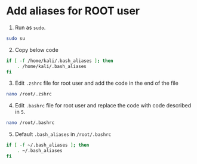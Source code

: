 # Add aliases for ROOT user

1. Run as `sudo`.
```bash
sudo su
```

2. Copy below code 
```bash
if [ -f /home/kali/.bash_aliases ]; then
    . /home/kali/.bash_aliases
fi
```

3. Edit `.zshrc` file for root user and add the code in the end of the file
```bash
nano /root/.zshrc
```

4. Edit `.bashrc` file for root user and replace the code with code described in `5`.
```bash
nano /root/.bashrc
```

5. Default `.bash_aliases` in `/root/.bashrc`
```bash
if [ -f ~/.bash_aliases ]; then
    . ~/.bash_aliases
fi
```
